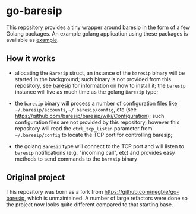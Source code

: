 # go-baresip

This repository provides a tiny wrapper around [baresip](https://github.com/baresip/baresip)
in the form of a few Golang packages.
An example golang application using these packages is available as [example](./example/main.go).

## How it works

* allocating the `Baresip` struct, an instance of the `baresip` binary will be started in the background; such binary is not provided from this repository, see [baresip](https://github.com/baresip/baresip) for information on how to install it; the `baresip` instance will live as much time as the golang `Baresip` type;

* the `baresip` binary will process a number of configuration files like `~/.baresip/accounts`, `~/.baresip/config`, etc (see https://github.com/baresip/baresip/wiki/Configuration); such configuration files are not provided by this repository; however this repository will read the `ctrl_tcp_listen` parameter from `~/.baresip/config` to locate the TCP port for controlling baresip;

* the golang `Baresip` type will connect to the TCP port and will listen to `baresip` notifications (e.g. "incoming call", etc) and provides easy methods to send commands to the `baresip` binary


## Original project

This repository was born as a fork from https://github.com/negbie/go-baresip, which is unmaintained.
A number of large refactors were done so the project now looks quite different compared to that
starting base.
